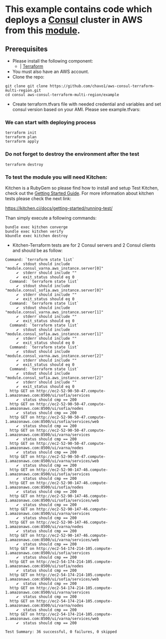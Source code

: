 # This example contains code which deploys a [Consul](https://www.consul.io/) cluster in AWS from this [module](https://github.com/chavo1/aws-consul-terraform-multi-region).

## Prerequisites
- Please install the following component:
  - | [Terraform](https://www.terraform.io/)
- You must also have an AWS account. 
- Clone the repo:
```
git clone git clone https://github.com/chavo1/aws-consul-terraform-multi-region.git
cd consul aws-consul-terraform-multi-region/example
```
- Create terraform.tfvars file with needed credential and variables and set consul version based on your AMI. Please see example.tfvars:

### We can start with deploying process
```
terraform init
terraform plan
terraform apply
```
### Do not forget to destroy the environment after the test
```
terraform destroy
```

### To test the module you will need Kitchen:

Kitchen is a RubyGem so please find how to install and setup Test Kitchen, check out the [Getting Started Guide](http://kitchen.ci/docs/getting-started/).
For more information about kitchen tests please check the next link:

https://kitchen.ci/docs/getting-started/running-test/

Than simply execute a following commands:
```
bundle exec kitchen converge
bundle exec kitchen verify
kbundle exec kitchen destroy
```
- Kitchen-Terraform tests are for 2 Consul servers and 2 Consul clients and should be as follow:
```
Command: `terraform state list`
     ✔  stdout should include "module.consul_varna.aws_instance.server[0]"
     ✔  stderr should include ""
     ✔  exit_status should eq 0
  Command: `terraform state list`
     ✔  stdout should include "module.consul_sofia.aws_instance.server[0]"
     ✔  stderr should include ""
     ✔  exit_status should eq 0
  Command: `terraform state list`
     ✔  stdout should include "module.consul_varna.aws_instance.server[1]"
     ✔  stderr should include ""
     ✔  exit_status should eq 0
  Command: `terraform state list`
     ✔  stdout should include "module.consul_sofia.aws_instance.server[1]"
     ✔  stderr should include ""
     ✔  exit_status should eq 0
  Command: `terraform state list`
     ✔  stdout should include "module.consul_varna.aws_instance.server[2]"
     ✔  stderr should include ""
     ✔  exit_status should eq 0
  Command: `terraform state list`
     ✔  stdout should include "module.consul_sofia.aws_instance.server[2]"
     ✔  stderr should include ""
     ✔  exit_status should eq 0
  http GET on http://ec2-52-90-50-47.compute-1.amazonaws.com:8500/ui/sofia/services
     ✔  status should cmp == 200
  http GET on http://ec2-52-90-50-47.compute-1.amazonaws.com:8500/ui/sofia/nodes
     ✔  status should cmp == 200
  http GET on http://ec2-52-90-50-47.compute-1.amazonaws.com:8500/ui/sofia/services/web
     ✔  status should cmp == 200
  http GET on http://ec2-52-90-50-47.compute-1.amazonaws.com:8500/ui/varna/services
     ✔  status should cmp == 200
  http GET on http://ec2-52-90-50-47.compute-1.amazonaws.com:8500/ui/varna/nodes
     ✔  status should cmp == 200
  http GET on http://ec2-52-90-50-47.compute-1.amazonaws.com:8500/ui/varna/services/web
     ✔  status should cmp == 200
  http GET on http://ec2-52-90-147-46.compute-1.amazonaws.com:8500/ui/sofia/services
     ✔  status should cmp == 200
  http GET on http://ec2-52-90-147-46.compute-1.amazonaws.com:8500/ui/sofia/nodes
     ✔  status should cmp == 200
  http GET on http://ec2-52-90-147-46.compute-1.amazonaws.com:8500/ui/sofia/services/web
     ✔  status should cmp == 200
  http GET on http://ec2-52-90-147-46.compute-1.amazonaws.com:8500/ui/varna/services
     ✔  status should cmp == 200
  http GET on http://ec2-52-90-147-46.compute-1.amazonaws.com:8500/ui/varna/nodes
     ✔  status should cmp == 200
  http GET on http://ec2-52-90-147-46.compute-1.amazonaws.com:8500/ui/varna/services/web
     ✔  status should cmp == 200
  http GET on http://ec2-54-174-214-105.compute-1.amazonaws.com:8500/ui/sofia/services
     ✔  status should cmp == 200
  http GET on http://ec2-54-174-214-105.compute-1.amazonaws.com:8500/ui/sofia/nodes
     ✔  status should cmp == 200
  http GET on http://ec2-54-174-214-105.compute-1.amazonaws.com:8500/ui/sofia/services/web
     ✔  status should cmp == 200
  http GET on http://ec2-54-174-214-105.compute-1.amazonaws.com:8500/ui/varna/services
     ✔  status should cmp == 200
  http GET on http://ec2-54-174-214-105.compute-1.amazonaws.com:8500/ui/varna/nodes
     ✔  status should cmp == 200
  http GET on http://ec2-54-174-214-105.compute-1.amazonaws.com:8500/ui/varna/services/web
     ✔  status should cmp == 200

Test Summary: 36 successful, 0 failures, 0 skipped
```
